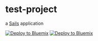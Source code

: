 # test-project

a [Sails](http://sailsjs.org) application


<a href="https://bluemix.net/deploy?repository=https://github.com/RabahZeineddine/business-rules-app.git"> <img src="https://bluemix.net/deploy/button.png" alt="Deploy to Bluemix"></a>
[![Deploy to Bluemix](https://bluemix.net/deploy/button.png)](https://bluemix.net/deploy?repository=https://github.com/RabahZeineddine/business-rules-app.git)